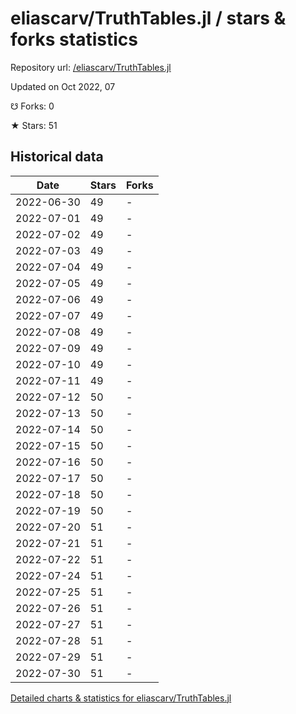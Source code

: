 # eliascarv/TruthTables.jl / stars & forks statistics

Repository url: [/eliascarv/TruthTables.jl](https://github.com/eliascarv/TruthTables.jl)

Updated on Oct 2022, 07

☋ Forks: 0

★ Stars: 51

## Historical data
| Date | Stars | Forks |
|------|-------|-------|
| 2022-06-30 | 49 | - | 
| 2022-07-01 | 49 | - | 
| 2022-07-02 | 49 | - | 
| 2022-07-03 | 49 | - | 
| 2022-07-04 | 49 | - | 
| 2022-07-05 | 49 | - | 
| 2022-07-06 | 49 | - | 
| 2022-07-07 | 49 | - | 
| 2022-07-08 | 49 | - | 
| 2022-07-09 | 49 | - | 
| 2022-07-10 | 49 | - | 
| 2022-07-11 | 49 | - | 
| 2022-07-12 | 50 | - | 
| 2022-07-13 | 50 | - | 
| 2022-07-14 | 50 | - | 
| 2022-07-15 | 50 | - | 
| 2022-07-16 | 50 | - | 
| 2022-07-17 | 50 | - | 
| 2022-07-18 | 50 | - | 
| 2022-07-19 | 50 | - | 
| 2022-07-20 | 51 | - | 
| 2022-07-21 | 51 | - | 
| 2022-07-22 | 51 | - | 
| 2022-07-24 | 51 | - | 
| 2022-07-25 | 51 | - | 
| 2022-07-26 | 51 | - | 
| 2022-07-27 | 51 | - | 
| 2022-07-28 | 51 | - | 
| 2022-07-29 | 51 | - | 
| 2022-07-30 | 51 | - | 


[Detailed charts & statistics for eliascarv/TruthTables.jl](https://reviewgithub.com/rep/eliascarv/TruthTables.jl)
